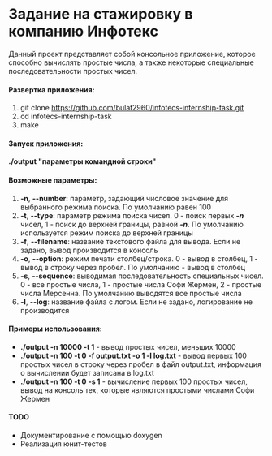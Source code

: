 # Задание на стажировку в компанию Инфотекс

Данный проект представляет собой консольное приложение, которое способно вычислять простые числа, а также некоторые специальные последовательности простых чисел.

#### Развертка приложения:
1. git clone https://github.com/bulat2960/infotecs-internship-task.git
2. cd infotecs-internship-task
3. make

#### Запуск приложения: 
**./output "параметры командной строки"**

#### Возможные параметры:
1. **-n**, **--number**: параметр, задающий числовое значение для выбранного режима поиска. По умолчанию равен 100
2. **-t**, **--type**: параметр режима поиска чисел. 0 - поиск первых ***-n*** чисел, 1 - поиск до верхней границы, равной ***-n***. По умолчанию используется режим поиска до верхней границы
3. **-f**, **--filename**: название текстового файла для вывода. Если не задано, вывод производится в консоль
4. **-o**, **--option**: режим печати столбец/строка. 0 - вывод в столбец, 1 - вывод в строку через пробел. По умолчанию - вывод в столбец
5. **-s**, **--sequence**: выводимая последовательность специальных чисел. 0 - все простые числа, 1 - простые числа Софи Жермен, 2 - простые числа Мерсенна. По умолчанию выводятся все простые числа
6. **-l**, **--log**: название файла с логом. Если не задано, логирование не производится

#### Примеры использования:
- **./output -n 10000 -t 1** - вывод простых чисел, меньших 10000
- **./output -n 100 -t 0 -f output.txt -o 1 -l log.txt** - вывод первых 100 простых чисел в строку через пробел в файл output.txt, информация о вычислении будет записана в log.txt
- **./output -n 100 -t 0 -s 1** - вычисление первых 100 простых чисел, вывод на консоль тех, которые являются простыми числами Софи Жермен

#### TODO
- Документирование с помощью doxygen
- Реализация юнит-тестов
